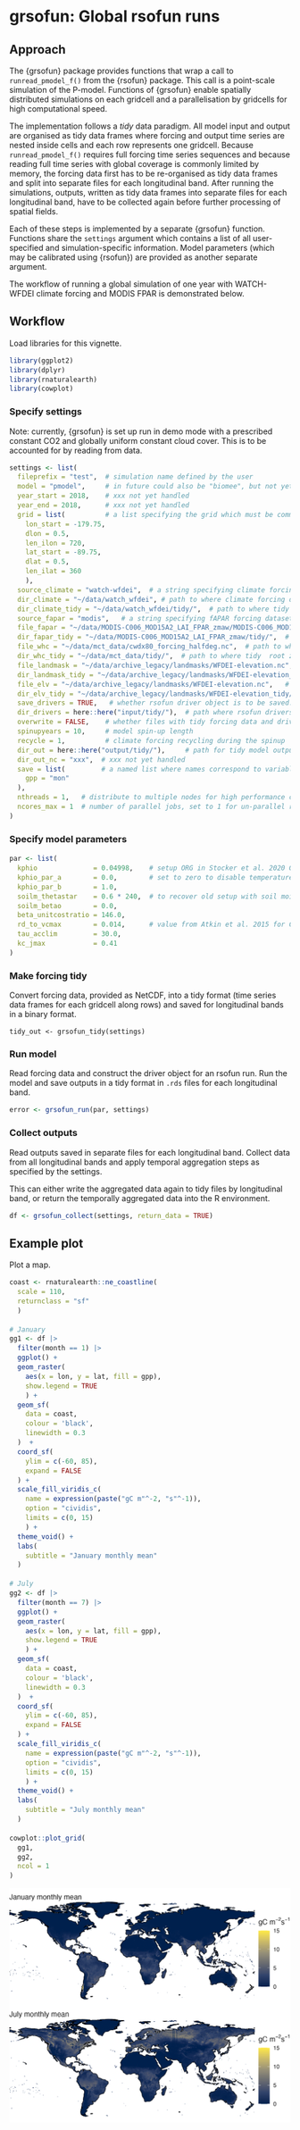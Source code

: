 # grsofun: Global rsofun runs

## Approach

The {grsofun} package provides functions that wrap a call to `runread_pmodel_f()` from the {rsofun} package. This call is a point-scale simulation of the P-model. Functions of {grsofun} enable spatially distributed simulations on each gridcell and a parallelisation by gridcells for high computational speed.

The implementation follows a *tidy* data paradigm. All model input and output are organised as tidy data frames where forcing and output time series are nested inside cells and each row represents one gridcell. Because `runread_pmodel_f()` requires full forcing time series sequences and because reading full time series with global coverage is commonly limited by memory, the forcing data first has to be re-organised as tidy data frames and split into separate files for each longitudinal band. After running the simulations, outputs, written as tidy data frames into separate files for each longitudinal band, have to be collected again before further processing of spatial fields.

Each of these steps is implemented by a separate {grsofun} function. Functions share the `settings` argument which contains a list of all user-specified and simulation-specific information. Model parameters (which may be calibrated using {rsofun}) are provided as another separate argument.

The workflow of running a global simulation of one year with WATCH-WFDEI climate forcing and MODIS FPAR is demonstrated below.

## Workflow

Load libraries for this vignette.

``` r
library(ggplot2)
library(dplyr)
library(rnaturalearth)
library(cowplot)
```

### Specify settings

Note: currently, {grsofun} is set up run in demo mode with a prescribed constant CO2 and globally uniform constant cloud cover. This is to be accounted for by reading from data.

``` r
settings <- list(
  fileprefix = "test",  # simulation name defined by the user
  model = "pmodel",     # in future could also be "biomee", but not yet implemented
  year_start = 2018,    # xxx not yet handled
  year_end = 2018,      # xxx not yet handled
  grid = list(          # a list specifying the grid which must be common to all forcing data
    lon_start = -179.75,
    dlon = 0.5,
    len_ilon = 720,
    lat_start = -89.75,
    dlat = 0.5,
    len_ilat = 360
    ),
  source_climate = "watch-wfdei",  # a string specifying climate forcing dataset-specific variables
  dir_climate = "~/data/watch_wfdei", # path to where climate forcing data is located
  dir_climate_tidy = "~/data/watch_wfdei/tidy/",  # path to where tidy climate forcing data is to be written
  source_fapar = "modis",   # a string specifying fAPAR forcing dataset-specific variables
  file_fapar = "~/data/MODIS-C006_MOD15A2_LAI_FPAR_zmaw/MODIS-C006_MOD15A2__LAI_FPAR__LPDAAC__GLOBAL_0.5degree__UHAM-ICDC__2000_2018__MON__fv0.02.nc",  # path to where fAPAR forcing data is located
  dir_fapar_tidy = "~/data/MODIS-C006_MOD15A2_LAI_FPAR_zmaw/tidy/",  # path to where tidy fAPAR forcing data is to be written
  file_whc = "~/data/mct_data/cwdx80_forcing_halfdeg.nc",  # path to where root zone storage capacity forcing data is located
  dir_whc_tidy = "~/data/mct_data/tidy/",  # path to where tidy  root zone storage capacity forcing data is to be written
  file_landmask = "~/data/archive_legacy/landmasks/WFDEI-elevation.nc",    # path to where land mask data is located
  dir_landmask_tidy = "~/data/archive_legacy/landmasks/WFDEI-elevation_tidy/",    # path to where tidy land mask data is to be written
  file_elv = "~/data/archive_legacy/landmasks/WFDEI-elevation.nc",   # path to where elevation data is located
  dir_elv_tidy = "~/data/archive_legacy/landmasks/WFDEI-elevation_tidy/",   # path to where tidy elevation data is to be written
  save_drivers = TRUE,   # whether rsofun driver object is to be saved. Uses additional disk space but substantially speeds up grsofun_run().
  dir_drivers = here::here("input/tidy/"),  # path where rsofun drivers are to be written
  overwrite = FALSE,    # whether files with tidy forcing data and drivers are to be overwritten. If false, reads files if available instead of re-creating them.
  spinupyears = 10,     # model spin-up length
  recycle = 1,          # climate forcing recycling during the spinup
  dir_out = here::here("output/tidy/"),     # path for tidy model output
  dir_out_nc = "xxx",  # xxx not yet handled
  save = list(         # a named list where names correspond to variable names in rsofun output and the value is a string specifying the temporal resolution to which global output is to be aggregated. 
    gpp = "mon"
  ),
  nthreads = 1,   # distribute to multiple nodes for high performance computing - xxx not yet implemented
  ncores_max = 1  # number of parallel jobs, set to 1 for un-parallel run
)
```

### Specify model parameters

``` r
par <- list(
  kphio              = 0.04998,    # setup ORG in Stocker et al. 2020 GMD
  kphio_par_a        = 0.0,        # set to zero to disable temperature-dependence of kphio
  kphio_par_b        = 1.0,
  soilm_thetastar    = 0.6 * 240,  # to recover old setup with soil moisture stress
  soilm_betao        = 0.0,
  beta_unitcostratio = 146.0,
  rd_to_vcmax        = 0.014,      # value from Atkin et al. 2015 for C3 herbaceous
  tau_acclim         = 30.0,
  kc_jmax            = 0.41
)
```

### Make forcing tidy

Convert forcing data, provided as NetCDF, into a tidy format (time series data frames for each gridcell along rows) and saved for longitudinal bands in a binary format.

```{r eval=FALSE}
tidy_out <- grsofun_tidy(settings)
```

### Run model

Read forcing data and construct the driver object for an rsofun run. Run the model and save outputs in a tidy format in `.rds` files for each longitudinal band.

``` r
error <- grsofun_run(par, settings)
```

### Collect outputs

Read outputs saved in separate files for each longitudinal band. Collect data from all longitudinal bands and apply temporal aggregation steps as specified by the settings.

This can either write the aggregated data again to tidy files by longitudinal band, or return the temporally aggregated data into the R environment.

``` r
df <- grsofun_collect(settings, return_data = TRUE)
```

## Example plot

Plot a map.

``` r
coast <- rnaturalearth::ne_coastline(
  scale = 110, 
  returnclass = "sf"
  )

# January
gg1 <- df |> 
  filter(month == 1) |> 
  ggplot() +
  geom_raster(
    aes(x = lon, y = lat, fill = gpp),
    show.legend = TRUE
    ) +
  geom_sf(
    data = coast,
    colour = 'black',
    linewidth = 0.3
  )  +
  coord_sf(
    ylim = c(-60, 85),
    expand = FALSE
  ) +
  scale_fill_viridis_c(
    name = expression(paste("gC m"^-2, "s"^-1)),
    option = "cividis",
    limits = c(0, 15)
    ) +
  theme_void() +
  labs(
    subtitle = "January monthly mean"
  )

# July
gg2 <- df |> 
  filter(month == 7) |> 
  ggplot() +
  geom_raster(
    aes(x = lon, y = lat, fill = gpp),
    show.legend = TRUE
    ) +
  geom_sf(
    data = coast,
    colour = 'black',
    linewidth = 0.3
  )  +
  coord_sf(
    ylim = c(-60, 85),
    expand = FALSE
  ) +
  scale_fill_viridis_c(
    name = expression(paste("gC m"^-2, "s"^-1)),
    option = "cividis",
    limits = c(0, 15)
    ) +
  theme_void() +
  labs(
    subtitle = "July monthly mean"
  )

cowplot::plot_grid(
  gg1, 
  gg2,
  ncol = 1
)
```

![Global distribution of monthly mean GPP in January (top) and July (bottom).](man/figures/gpp_demo.png)
